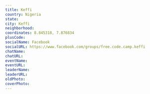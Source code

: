 ```yaml
---
title: Keffi
country: Nigeria
state: 
city: Keffi
neighborhood: 
coordinates: 8.845318, 7.876834
plusCode:
socialName: Facebook
socialURL: https://www.facebook.com/groups/free.code.camp.keffi
chatName:
chatURL:
eventName:
eventURL:
leaderName:
leaderURL:
oldPhoto: 
coverPhoto:
---
```

